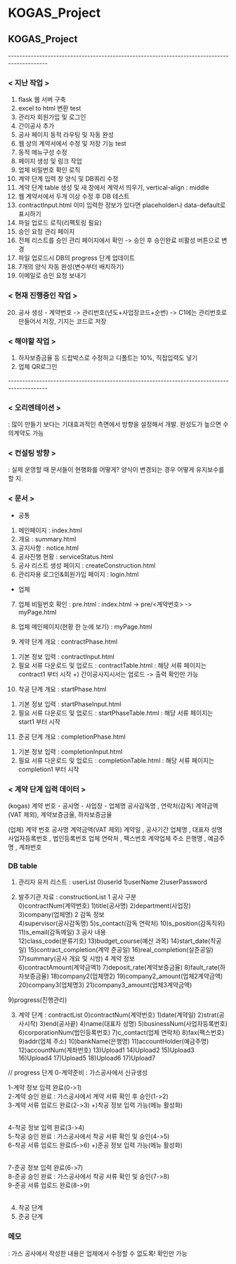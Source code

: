 # KOGAS_Project
## KOGAS_Project
--------------------------------------------------------------------------------------------<br>

### < 지난 작업 >
1. flask 웹 서버 구축
2. excel to html 변환 test
3. 관리자 회원가입 및 로그인
4. 간이공사 추가
5. 공사 페이지 동적 라우팅 및 자동 완성
6. 웹 상의 계약서에서 수정 및 저장 기능 test
7. 동적 메뉴구성 수정
8. 페이지 생성 및 링크 작업
9. 업체 비밀번호 확인 로직
10. 계약 단계 입력 창 양식 및 DB쿼리 수정
11. 계약 단계 table 생성 및 새 창에서 계약서 띄우기, vertical-align : middle
12. 웹 계약서에서 두개 이상 수정 후 DB 테스트
13. contractInput.html 이미 입력한 정보가 있다면 placeholder나 data-default로 표시하기
14. 파일 업로드 로직(리펙토링 필요)
15. 승인 요청 관리 페이지
16. 전체 리스트를 승인 관리 페이지에서 확인 -> 승인 후 승인완료 비활성 버튼으로 변경
17. 파일 업로드시 DB의 progress 단계 업데이트
18. 7개의 양식 자동 완성(변수부터 배치하기)
19. 이메일로 승인 요청 보내기

### < 현재 진행중인 작업 >
20. 공사 생성 - 계약번호 -> 관리번호(년도+사업장코드+순번)
-> C1에는 관리번호로 만들어서 저장, 기지는 코드로 저장

### < 해야할 작업 >
1. 하자보증금율 등 드랍박스로 수정하고 디폴트는 10%, 직접입력도 넣기
2. 업체 QR로그인

--------------------------------------------------------------------------------------------<br>
### < 오리엔테이션 >
: 많이 만들기 보다는 기대효과적인 측면에서 방향을 설정해서 개발. 완성도가 높으면 수의계약도 가능

### < 컨설팅 방향 >
: 실제 운영할 때 문서들이 현행화를 어떻게? 양식이 변경되는 경우 어떻게 유지보수를 할 지.

### < 문서 >
* 공통
1. 메인페이지 : index.html
2. 개요 : summary.html
3. 공지사항 : notice.html
4. 공사진행 현황 : serviceStatus.html
5. 공사 리스트 생성 페이지 : createConstruction.html
6. 관리자용 로그인&회원가입 페이지 : login.html

* 업체
7. 업체 비밀번호 확인 : pre.html
  : index.html -> pre/<계약번호> -> myPage.html
8. 업체 메인페이지(현황 한 눈에 보기) : myPage.html

9. 계약 단계 개요 : contractPhase.html
1) 기본 정보 입력 : contractInput.html
2) 필요 서류 다운로드 및 업로드 : contractTable.html
	: 해당 서류 페이지는 contract1 부터 시작
  +) 간이공사지시서는 업로드 -> 출력 확인만 가능

10. 착공 단계 개요 : startPhase.html
1) 기본 정보 입력 : startPhaseInput.html
2) 필요 서류 다운로드 및 업로드 : startPhaseTable.html
	: 해당 서류 페이지는 start1 부터 시작

11. 준공 단계 개요 : completionPhase.html
1) 기본 정보 입력 : completionInput.html
2) 필요 서류 다운로드 및 업로드 : completionTable.html
	: 해당 서류 페이지는 completion1 부터 시작

### < 계약 단계 입력 데이터 >
(kogas)
계약 번호 - 공사명 - 사업장 - 업체명
공사감독명 , 연락처(감독)
계약금액(VAT 제외), 계약보증금율, 하자보증금율

(업체)
계약 번호
공사명
계약금액(VAT 제외)
계약일 , 공사기간
업체명 , 대표자 성명
사업자등록번호 , 법인등록번호
업체 연락처 , 팩스번호
계약업체 주소
은행명 , 예금주명 , 계좌번호

### DB table
1. 관리자 유저 리스트 : userList
0)userId 1)userName 2)userPassword

2. 발주기관 자료 : constructionList
1 공사 구분<br>
0)contractNum(계약번호)    1)title(공사명)     2)department(사업장)    3)company(업체명)
2 감독 정보<br>
4)supervisor(공사감독명)   5)s_contact(감독 연락처) 10)s_position(감독직위)  11)s_email(감독메일)
3 공사 내용<br>
12)class_code(분류기호)  13)budget_course(예산 과목)   14)start_date(착공일) 15)contract_completion(계약 준공일)   16)real_completion(실준공일)     17)summary(공사 개요 및 시방)
4 계약 정보<br>
6)contractAmount(계약금액1) 7)deposit_rate(계약보증금율)    8)fault_rate(하자보증금율) 
18)company2(업체명2)  19)company2_amount(업체2계약금액) 20)company3(업체명3) 21)company3_amount(업체3계약금액)

9)progress(진행관리)

3. 계약 단계 : contractList
0)contractNum(계약번호)    1)date(계약일)    2)strat(공사시작)    3)end(공사끝)    4)name(대표자 성명)
5)businessNum(사업자등록번호)    6)corporationNum(법인등록번호)    7)c_contact(업체 연락처)
8)fax(팩스번호)    9)addr(업체 주소)    10)bankName(은행명)    11)accountHolder(예금주명)		
12)accountNum(계좌번호)    13)Upload1 14)Upload2  15)Upload3  16)Upload4  17)Upload5  18)Upload6  17)Upload7

// progress 단계
0-계약준비 : 가스공사에서 신규생성

1-계약 정보 입력 완료(0->1)<br>
2-계약 승인 완료 : 가스공사에서 계약 서류 확인 후 승인(1->2)<br>
3-계약 서류 업로드 완료(2->3) +)착공 정보 입력 가능(메뉴 활성화)<br><br>

4-착공 정보 입력 완료(3->4)<br>
5-착공 승인 완료 : 가스공사에서 착공 서류 확인 및 승인(4->5)<br>
6-착공 서류 업로드 완료(5->6) +)준공 정보 입력 가능(메뉴 활성화)<br><br>

7-준공 정보 입력 완료(6->7)<br>
8-준공 승인 완료 : 가스공사에서 착공 서류 확인 및 승인(7->8)<br>
9-준공 서류 업로드 완료(8->9)<br><br>



4. 착공 단계
5. 준공 단계

### 메모
: 가스 공사에서 작성한 내용은 업체에서 수정할 수 없도록! 확인만 가능